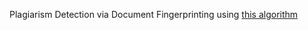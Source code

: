 Plagiarism Detection via Document Fingerprinting using [this
algorithm](https://doi.org/10.1145/872757.872770)
